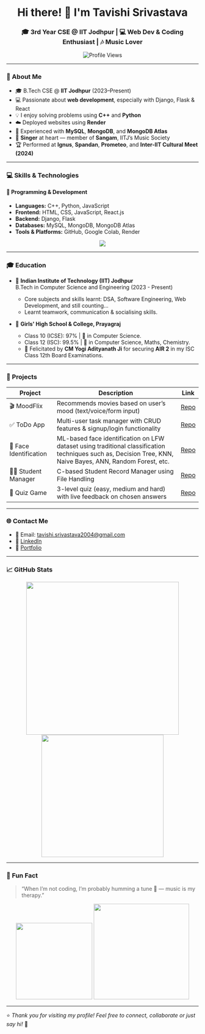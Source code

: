 <h1 align="center">Hi there! 👋 I'm Tavishi Srivastava</h1>
<h3 align="center">🎓 3rd Year CSE @ IIT Jodhpur | 💻 Web Dev & Coding Enthusiast | 🎶 Music Lover</h3>

<p align="center">
  <img src="https://komarev.com/ghpvc/?username=TavishiS&label=Profile%20views&color=ff69b4&style=flat" alt="Profile Views" />
</p>

---

### 🌸 About Me

- 🎓 B.Tech CSE @ **IIT Jodhpur** (2023–Present)
- 💻 Passionate about **web development**, especially with Django, Flask & React
- 💡 I enjoy solving problems using **C++** and **Python**
- ☁️ Deployed websites using **Render**
- 💽 Experienced with **MySQL**, **MongoDB**, and **MongoDB Atlas**
- 🎤 **Singer** at heart — member of **Sangam**, IITJ’s Music Society
- 🏆 Performed at **Ignus**, **Spandan**, **Prometeo**, and **Inter-IIT Cultural Meet (2024)**

---

### 💻 Skills & Technologies

#### 🚀 Programming & Development
- **Languages:** C++, Python, JavaScript  
- **Frontend:** HTML, CSS, JavaScript, React.js  
- **Backend:** Django, Flask  
- **Databases:** MySQL, MongoDB, MongoDB Atlas  
- **Tools & Platforms:** GitHub, Google Colab, Render  

<p align="center">
  <img src="https://skillicons.dev/icons?i=cpp,python,js,html,css,react,django,flask,mysql,mongodb,git,github&theme=light" />
</p>

---

### 🎓 Education

- 🏫 **Indian Institute of Technology (IIT) Jodhpur**  
  B.Tech in Computer Science and Engineering (2023 - Present)  
  - Core subjects and skills learnt: DSA, Software Engineering, Web Development, and still counting...  
  - Learnt teamwork, communication & socialising skills.

- 🏫 **Girls' High School & College, Prayagraj**  
  - Class 10 (ICSE): 97% | 💯 in Computer Science.
  - Class 12 (ISC): 99.5% | 💯 in Computer Science, Maths, Chemistry.
  - 🏅 Felicitated by **CM Yogi Adityanath Ji** for securing **AIR 2** in my ISC Class 12th Board Examinations.

---

### 📂 Projects

| Project | Description | Link |
|--------|-------------|------|
| 🎬 MoodFlix | Recommends movies based on user’s mood (text/voice/form input) | [Repo](https://github.com/TavishiS/Emotion2Movies) |
| ✅ ToDo App | Multi-user task manager with CRUD features & signup/login functionality | [Repo](https://github.com/TavishiS/ToDo-app) |
| 🧠 Face Identification | ML-based face identification on LFW dataset using traditional classification techniques such as, Decision Tree, KNN, Naive Bayes, ANN, Random Forest, etc. | [Repo](https://github.com/AgarwalMayank2/Face_Identification) |
| 👩‍🎓 Student Manager | C-based Student Record Manager using File Handling | [Repo](https://github.com/TavishiS/Student_Management_System) |
| 🧩 Quiz Game | 3-level quiz (easy, medium and hard) with live feedback on chosen answers | [Repo](https://github.com/TavishiS/Quiz_Game) |

---

### 🌐 Contact Me

- 📧 Email: [tavishi.srivastava2004@gmail.com](mailto:tavishi.srivastava2004@gmail.com)  
- 🔗 [LinkedIn](https://www.linkedin.com/in/tavishi2004/)  
- 🪪 [Portfolio](https://tavishis.github.io/Tavishi_Portfolio/)

---

### 📈 GitHub Stats

<p align="center">
  <img src="https://github-readme-stats.vercel.app/api?username=TavishiS&show_icons=true&theme=radical" width="400"/>
  <img src="https://github-readme-stats.vercel.app/api/top-langs/?username=TavishiS&layout=compact&theme=radical" width="320"/>
</p>

---

### 🎵 Fun Fact

> “When I’m not coding, I’m probably humming a tune 🎤 — music is my therapy.”

<p align="center">
  <img src="https://media.giphy.com/media/xT9IgzoKnwFNmISR8I/giphy.gif" width="200" />
  <img src="https://media.giphy.com/media/v1.Y2lkPTc5MGI3NjExZm0zZnFiemZhcWN5bXRhM3R4ZmR0cmZqc3hrd3Z3emx1dDMycHB1MiZlcD12MV9naWZzX3NlYXJjaCZjdD1n/rYEAOUIEGsGXHkZxEB/giphy.gif" width="250" />
</p>

---

⭐️ *Thank you for visiting my profile! Feel free to connect, collaborate or just say hi!* 🤝
